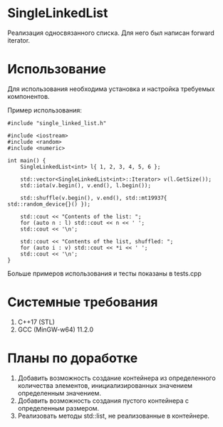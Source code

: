 # SingleLinkedList

Реализация односвязанного списка. 
Для него был написан forward iterator.

# Использование
Для использования необходима установка и настройка требуемых компонентов.

Пример использования:
```
#include "single_linked_list.h"

#include <iostream>
#include <random>
#include <numeric>

int main() {
    SingleLinkedList<int> l{ 1, 2, 3, 4, 5, 6 };

    std::vector<SingleLinkedList<int>::Iterator> v(l.GetSize());
    std::iota(v.begin(), v.end(), l.begin());

    std::shuffle(v.begin(), v.end(), std::mt19937{ std::random_device{}() });

    std::cout << "Contents of the list: ";
    for (auto n : l) std::cout << n << ' ';
    std::cout << '\n';

    std::cout << "Contents of the list, shuffled: ";
    for (auto i : v) std::cout << *i << ' ';
    std::cout << '\n';
}
```
Больше примеров использования и тесты показаны в tests.cpp

# Системные требования

1. C++17 (STL)
2. GCC (MinGW-w64) 11.2.0

# Планы по доработке

1. Добавить возможность создание контейнера из определенного количества элементов, инициализированных значением определенным значением.
2. Добавить возможность создания пустого контейнера с определенным размером.
3. Реализовать методы std::list, не реализованные в контейнере.
